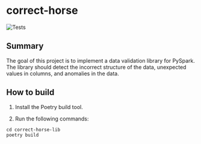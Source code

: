 # correct-horse

![Tests](https://github.com/mikulskibartosz/correct-horse/workflows/Tests/badge.svg)

## Summary

The goal of this project is to implement a data validation library for PySpark. The library should detect the incorrect structure of the data, unexpected values in columns, and anomalies in the data.

## How to build

1. Install the Poetry build tool.

2. Run the following commands:

```
cd correct-horse-lib
poetry build
```
